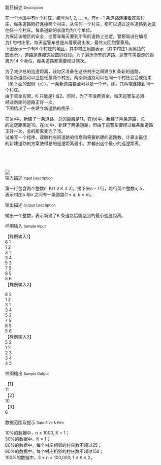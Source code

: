 <div class="panel panel-default">
<div class="area-title">
<span>
题目描述
<small>Description</small>
</span></div>
<div class="panel-body">

<p>在一个地区中有n 个村庄，编号为1, 2, ..., n。有n – 1 条道路连接着这些村<br>庄，每条道路刚好连接两个村庄，从任何一个村庄，都可以通过这些道路到达其<br>他任一个村庄。每条道路的长度均为1 个单位。<br>为保证该地区的安全，巡警车每天要到所有的道路上巡逻。警察局设在编号<br>为1 的村庄里，每天巡警车总是从警察局出发，最终又回到警察局。<br>下图表示一个有8 个村庄的地区，其中村庄用圆表示（其中村庄1 用黑色的<br>圆表示），道路是连接这些圆的线段。为了遍历所有的道路，巡警车需要走的距<br>离为14 个单位，每条道路都需要经过两次。</p>
<p>为了减少总的巡逻距离，该地区准备在这些村庄之间建立K 条新的道路，<br>每条新道路可以连接任意两个村庄。两条新道路可以在同一个村庄会合或结束<br>（见下面的图例（c））。一条新道路甚至可以是一个环，即，其两端连接到同一<br>个村庄。<br>由于资金有限，K 只能是1 或2。同时，为了不浪费资金，每天巡警车必须<br>经过新建的道路正好一次。<br>下图给出了一些建立新道路的例子：</p>
<p>在(a)中，新建了一条道路，总的距离是11。在(b)中，新建了两条道路，总<br>的巡逻距离是10。在(c)中，新建了两条道路，但由于巡警车要经过每条新道路<br>正好一次，总的距离变为了15。<br>试编写一个程序，读取村庄间道路的信息和需要新建的道路数，计算出最佳<br>的新建道路的方案使得总的巡逻距离最小，并输出这个最小的巡逻距离。</p>
<p> </p>
<p> </p>

<img src="/source/codevs/codevs-1613/img/aHR0cDovL3d3dy5qb3lvaS5jbi9wcm9ibGVtL2NvZGV2cy0xNjEzL2h0dHA6Ly9jb2RldnMuY24vbWVkaWEvaW1hZ2UvMTM2NDk2NTMyNS4wNDAuNDM4MjYzMDk0MTY2LmpwZw==.jpg" style="max-width:700px">

</div>
</div>

<div class="panel panel-default">
<div class="area-title">
<span>
输入描述
<small>Input Description</small>
</span></div>
<div class="panel-body">
<p>第一行包含两个整数n, K(1 ≤ K ≤ 2)。接下来n – 1 行，每行两个整数a, b，<br>表示村庄a 与b 之间有一条道路(1 ≤ a, b ≤ n)。</p>

</div>
</div>
<div  class="panel panel-default">
<div class="area-title">
<span>
输出描述
<small>Output Description</small>
</span></div>
<div class="panel-body">

<p>输出一个整数，表示新建了K 条道路后能达到的最小巡逻距离。</p>

</div>
</div>


<div class="panel panel-default">
<div class="area-title">
<span>
样例输入
<small>Sample Input</small>
</span></div>
<div class="panel-body">
<p>【样例输入1】<br>8 1<br>1 2<br>3 1<br>3 4<br>5 3<br>7 5<br>8 5<br>5 6<br>【样例输入2】</p>
<p>8 2<br>1 2<br>3 1<br>3 4<br>5 3<br>7 5<br>8 5<br>5 6<br>【样例输入3】<br>5 2<br>1 2<br>2 3<br>3 4<br>4 5</p>

</div>
</div>

<div class="panel panel-default">
<div class="area-title">
<span>
样例输出
<small>Sample Output</small>
</span></div>
<div class="panel-body">
<p>【1】<br>11<br>【2】<br>10<br>【3】<br>6 </p>

</div>
</div>

<div class="panel panel-default">
<div class="area-title">
<span>
数据范围及提示
<small>Data Size & Hint</small>
</span></div>
<div class="panel-body">
<p>10%的数据中，n ≤ 1000, K = 1；<br>30%的数据中，K = 1；<br>80%的数据中，每个村庄相邻的村庄数不超过25；<br>90%的数据中，每个村庄相邻的村庄数不超过150；<br>100%的数据中，3 ≤ n ≤ 100,000, 1 ≤ K ≤ 2。</p>
</div>
</div>